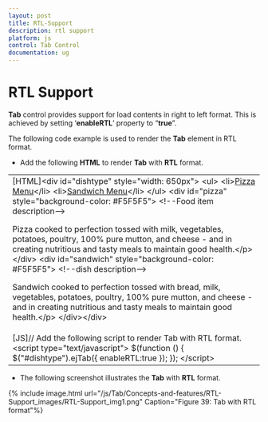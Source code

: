 ```yaml
---
layout: post
title: RTL-Support
description: rtl support
platform: js
control: Tab Control
documentation: ug
---
```


# RTL Support

**Tab** control provides support for load contents in right to left format. This is achieved by setting ‘**enableRTL**’ property to “**true**”.

The following code example is used to render the **Tab** element in RTL format. 

* Add the following **HTML** to render **Tab** with **RTL** format.

<table>
<tr>
<td>
[HTML]&lt;div id="dishtype" style="width: 650px"&gt;    &lt;ul&gt;        &lt;li&gt;<a href="#pizza">Pizza Menu</a>&lt;/li&gt;        &lt;li&gt;<a href="#sandwich">Sandwich Menu</a>&lt;/li&gt;    &lt;/ul&gt;    &lt;div id="pizza" style="background-color: #F5F5F5"&gt;        &lt;!--Food item description--&gt;        <p>Pizza cooked to perfection tossed with milk, vegetables, potatoes, poultry, 100% pure mutton, and cheese - and in creating nutritious and tasty meals to maintain good health.&lt;/p&gt;    &lt;/div&gt;    &lt;div id="sandwich" style="background-color: #F5F5F5"&gt;        &lt;!--dish description--&gt;        <p>Sandwich cooked to perfection tossed with bread, milk, vegetables, potatoes, poultry, 100% pure mutton, and cheese - and in creating nutritious and tasty meals to maintain good health.&lt;/p&gt;    &lt;/div&gt;&lt;/div&gt;</td></tr>
<tr>
<td>
 [JS]// Add the following script to render Tab with RTL format.&lt;script type="text/javascript"&gt;        $(function () {            $("#dishtype").ejTab({ enableRTL:true });        });    &lt;/script&gt;</td></tr>
</table>


* The following screenshot illustrates the **Tab** with **RTL** format.

{% include image.html url="/js/Tab/Concepts-and-features/RTL-Support_images/RTL-Support_img1.png" Caption="Figure 39: Tab with RTL format"%}


